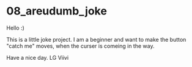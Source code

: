 # 08_areudumb_joke

Hello :)

This is a little joke project. I am a beginner and want to make the button "catch me" moves, when the curser is comeing in the way.

Have a nice day.
LG Viivi
